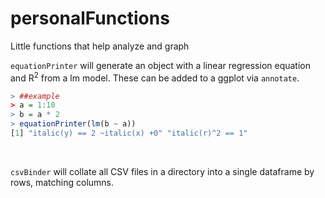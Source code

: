 # personalFunctions
Little functions that help analyze and graph

`equationPrinter` will generate an object with a linear regression equation and R<sup>2</sup> from a lm model. These can be added to a ggplot via `annotate`.

``` R
> ##example
> a = 1:10
> b = a * 2
> equationPrinter(lm(b ~ a))
[1] "italic(y) == 2 ~italic(x) +0" "italic(r)^2 == 1"  
```
<br>

`csvBinder` will collate all CSV files in a directory into a single dataframe by rows, matching columns.
